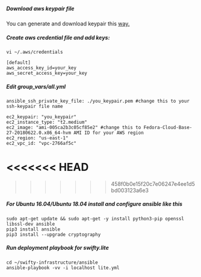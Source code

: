 ##### Download aws keypair file

You can generate and download keypair this [way.](https://docs.aws.amazon.com/AWSEC2/latest/UserGuide/ec2-key-pairs.html)

##### Create aws credential file and add keys:

```
vi ~/.aws/credentials

[default]
aws_access_key_id=your_key
aws_secret_access_key=your_key

```
##### Edit group_vars/all.yml

```
ansible_ssh_private_key_file: ./you_keypair.pem #change this to your ssh-keypair file name

ec2_keypair: "you_keypair"
ec2_instance_type: "t2.medium"
ec2_image: "ami-005ca2b3c05cf85e2" #change this to Fedora-Cloud-Base-27-20180622.0.x86_64-hvm AMI ID for your AWS region
ec2_region: "us-east-1"
ec2_vpc_id: "vpc-2766af5c"

```
<<<<<<< HEAD
=======

>>>>>>> 458f0b0e15f20c7e06247e4ee1d5bd003123a6e3
##### For Ubuntu 16.04/Ubuntu 18.04 install and configure ansible like this

```
sudo apt-get update && sudo apt-get -y install python3-pip openssl libssl-dev ansible
pip3 install ansible
pip3 install --upgrade cryptography
```
##### Run deployment playbook for swifty.lite

```
cd ~/swifty-infrastructure/ansible
ansible-playbook -vv -i localhost lite.yml
```
